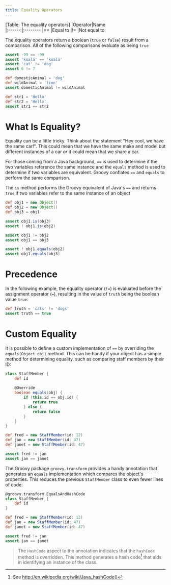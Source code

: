 ```yaml
---
title: Equality Operators
...
```

[Table: The equality operators]
|Operator|Name     
|:------:|:--------
|==      |Equal to 
|!=      |Not equal to

The equality operators return a boolean (`true` or `false`) result from a comparison. All of the following comparisons evaluate as being `true`

```groovy
assert -99 == -99
assert 'koala' == 'koala'
assert 'cat' != 'dog'
assert 6 != 7

def domesticAnimal = 'dog'
def wildAnimal = 'lion'
assert domesticAnimal != wildAnimal

def str1 = 'Hello'
def str2 = 'Hello'
assert str1 == str2
```

# What Is Equality?

Equality can be a little tricky. Think about the statement "Hey cool, we have the same car!". This could mean that we have the same make and model but different instances of a car *or* it could mean that we share a car. 

For those coming from a Java background, `==` is used to determine if the two variables reference the same instance and the `equals` method is used to determine if two variables are equivalent. Groovy conflates `==` and `equals` to perform the same comparison.

The `is` method performs the Groovy equivalent of Java's `==` and returns `true` if two variables refer to the same instance of an object

```groovy
def obj1 = new Object()
def obj2 = new Object()
def obj3 = obj1

assert obj1.is(obj3)
assert ! obj1.is(obj2)

assert obj1 != obj2
assert obj1 == obj3

assert ! obj1.equals(obj2)
assert obj1.equals(obj3)
```

# Precedence
In the following example, the equality operator (`!=`) is evaluated before the assignment operator (`=`), resulting in the value of `truth` being the boolean value `true`:

```groovy
def truth = 'cats' != 'dogs'
assert truth == true
```

# Custom Equality

It is possible to define a custom implementation of `==` by overriding the `equals(Object obj)` method. This can be handy if your object has a simple method for determining equality, such as comparing staff members by their ID:

```groovy
class StaffMember {
    def id
    
    @Override
    boolean equals(obj) {
        if (this.id == obj.id) {
            return true
        } else {
            return false 
        }
    }
}

def fred = new StaffMember(id: 12)
def jan = new StaffMember(id: 47)
def janet = new StaffMember(id: 47)

assert fred != jan
assert jan == janet
``` 

The Groovy package `groovy.transform` provides a handy annotation that generates an `equals` implementation which compares the object's properties. This reduces the previous `StaffMember` class to even fewer lines of code:

```groovy
@groovy.transform.EqualsAndHashCode
class StaffMember {
    def id
}

def fred = new StaffMember(id: 12)
def jan = new StaffMember(id: 47)
def janet = new StaffMember(id: 47)

assert fred != jan
assert jan == janet
```

>The `HashCode` aspect to the annotation indicates that the `hashCode` method is overridden. This method generates a hash code[^hash] that aids in identifying an instance of the class.

[^hash]: See <http://en.wikipedia.org/wiki/Java_hashCode()>